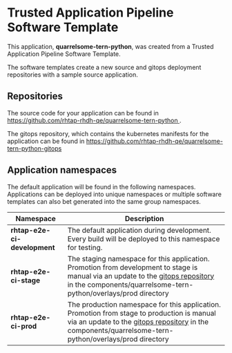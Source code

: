 # Trusted Application Pipeline Software Template

This application, **quarrelsome-tern-python**, was created from a Trusted Application Pipeline Software Template.

The software templates create a new source and gitops deployment repositories with a sample source application. 

## Repositories

The source code for your application can be found in [https://github.com/rhtap-rhdh-qe/quarrelsome-tern-python ](https://github.com/rhtap-rhdh-qe/quarrelsome-tern-python ).
 
The gitops repository, which contains the kubernetes manifests for the application can be found in 
[https://github.com/rhtap-rhdh-qe/quarrelsome-tern-python-gitops ](https://github.com/rhtap-rhdh-qe/quarrelsome-tern-python-gitops ) 

## Application namespaces 

The default application will be found in the following namespaces. Applications can be deployed into unique namespaces or multiple software templates can also bet generated into the same group namespaces.  

|  Namespace   |  Description   |  
| -------- | -------- |   
| **rhtap-e2e-ci-development** | The default application during development. Every build will be deployed to this namespace for testing. | 
| **rhtap-e2e-ci-stage** | The staging namespace for this application. Promotion from development to stage is manual via an update to the [gitops repository](https://github.com/rhtap-rhdh-qe/quarrelsome-tern-python-gitops ) in the components/quarrelsome-tern-python/overlays/prod directory |  
| **rhtap-e2e-ci-prod** | The production namespace for this application. Promotion from stage to production is manual via an update to the [gitops repository](https://github.com/rhtap-rhdh-qe/quarrelsome-tern-python-gitops ) in the components/quarrelsome-tern-python/overlays/prod directory | 